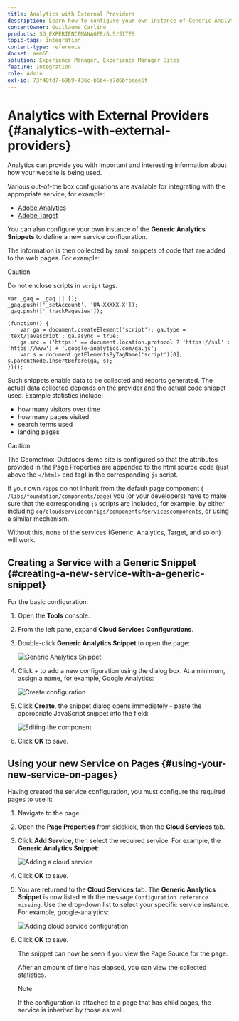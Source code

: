 ```yaml
---
title: Analytics with External Providers
description: Learn how to configure your own instance of Generic Analytics Snippets to define a new service configuration.
contentOwner: Guillaume Carlino
products: SG_EXPERIENCEMANAGER/6.5/SITES
topic-tags: integration
content-type: reference
docset: aem65
solution: Experience Manager, Experience Manager Sites
feature: Integration
role: Admin
exl-id: 73f40fd7-69b9-436c-b6b4-a7d6bfbaae6f
---
```

# Analytics with External Providers {#analytics-with-external-providers}

Analytics can provide you with important and interesting information about how your website is being used.

Various out-of-the box configurations are available for integrating with the appropriate service, for example:

* [Adobe Analytics](/help/sites-administering/adobeanalytics.md)
* [Adobe Target](/help/sites-administering/target.md)

You can also configure your own instance of the **Generic Analytics Snippets** to define a new service configuration.

The information is then collected by small snippets of code that are added to the web pages. For example:

>[!CAUTION]
>
>Do not enclose scripts in `script` tags.

```
var _gaq = _gaq || [];
_gaq.push(['_setAccount', 'UA-XXXXX-X']);
_gaq.push(['_trackPageview']);

(function() {
    var ga = document.createElement('script'); ga.type = 'text/javascript'; ga.async = true;
    ga.src = ('https:' == document.location.protocol ? 'https://ssl' : 'https://www') + '.google-analytics.com/ga.js';
    var s = document.getElementsByTagName('script')[0]; s.parentNode.insertBefore(ga, s);
})();
```

Such snippets enable data to be collected and reports generated. The actual data collected depends on the provider and the actual code snippet used. Example statistics include:

* how many visitors over time
* how many pages visited
* search terms used
* landing pages

>[!CAUTION]
>
>The Geometrixx-Outdoors demo site is configured so that the attributes provided in the Page Properties are appended to the html source code (just above the `</html>` end tag) in the corresponding `js` script.
>
>If your own `/apps` do not inherit from the default page component ( `/libs/foundation/components/page`) you (or your developers) have to make sure that the corresponding `js` scripts are included, for example, by either including `cq/cloudserviceconfigs/components/servicescomponents`, or using a similar mechanism.
>
>Without this, none of the services (Generic, Analytics, Target, and so on) will work.

## Creating a Service with a Generic Snippet {#creating-a-new-service-with-a-generic-snippet}

For the basic configuration:

1. Open the **Tools** console.
1. From the left pane, expand **Cloud Services Configurations**.
1. Double-click **Generic Analytics Snippet** to open the page:

   ![Generic Analytics Snippet](assets/analytics_genericoverview.png)

1. Click + to add a new configuration using the dialog box. At a minimum, assign a name, for example, Google Analytics:

   ![Create configuration](assets/analytics_addconfig.png)

1. Click **Create**, the snippet dialog opens immediately - paste the appropriate JavaScript snippet into the field:

   ![Editing the component](assets/analytics_snippet.png)

1. Click **OK** to save.

## Using your new Service on Pages {#using-your-new-service-on-pages}

Having created the service configuration, you must configure the required pages to use it:

1. Navigate to the page.
1. Open the **Page Properties** from sidekick, then the **Cloud Services** tab.
1. Click **Add Service**, then select the required service. For example, the **Generic Analytics Snippet**:

   ![Adding a cloud service](assets/analytics_selectservice.png)

1. Click **OK** to save.
1. You are returned to the **Cloud Services** tab. The **Generic Analytics Snippet** is now listed with the message `Configuration reference missing`. Use the drop-down list to select your specific service instance. For example, google-analytics:

   ![Adding cloud service configuration](assets/analytics_selectspecificservice.png)

1. Click **OK** to save.

   The snippet can now be seen if you view the Page Source for the page.

   After an amount of time has elapsed, you can view the collected statistics.

   >[!NOTE]
   >
   >If the configuration is attached to a page that has child pages, the service is inherited by those as well.
